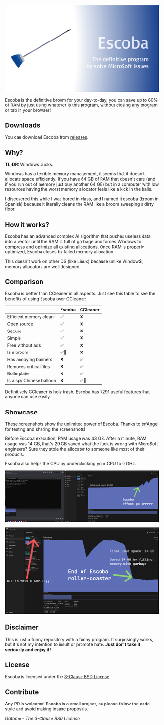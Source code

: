 ![logo](assets/banner.png)

Escoba is the definitive broom for your day-to-day, you can save up to 80% of RAM by just using whatever is this program, without closing any program or tab in your browser!

## Downloads

You can download Escoba from [releases](https://github.com/gatomod/escoba/releases).

## Why?

**TL;DR:** Windows sucks.

Windows has a terrible memory management, it seems that it doesn't allocate space efficiently. If you have 64 GB of RAM that doesn't care (and if you run out of memory just buy another 64 GB) but in a computer with low resources having the worst memory allocator feels like a kick in the balls.

I discovered this while I was bored in class, and I named it escoba (broom in Spanish) because it literally cleans the RAM like a broom sweeping a dirty floor.

## How it works?

Escoba has an advanced complex AI algorithm that pushes useless data into a vector until the RAM is full of garbage and forces Windows to compress and optimize all existing allocations. Once RAM is properly optimized, Escoba closes by failed memory allocation.

This doesn't work on other OS (like Linux) because unlike Window$, memory allocators are well designed.

## Comparison

Escoba is better than CCleaner in all aspects. Just see this table to see the benefits of using Escoba over CCleaner:

|                          | Escoba | CCleaner |
| ------------------------ | ------ | -------- |
| Efficient memory clean   | ✅      | ❌        |
| Open source              | ✅      | ❌        |
| Secure                   | ✅      | ❌        |
| Simple                   | ✅      | ❌        |
| Free without ads         | ✅      | ❌        |
| Is a broom               | ✅🧹     | ❌        |
| Has annoying banners     | ❌      | ✅        |
| Removes critical files   | ❌      | ✅        |
| Boilerplate              | ❌      | ✅        |
| Is a spy Chinese balloon | ❌      | ✅🎈       |

Definitively CCleaner is holy trash, Escoba has 7291 useful features that anyone can use easily.

## Showcase

These screenshots show the unlimited power of Escoba. Thanks to [tnfAngel](https://github.com/tnfangel) for testing and sharing the screenshots!

Before Escoba execution, RAM usage was 43 GB. After a minute, RAM usage was 14 GB, that's 29 GB saved what the fuck is wrong with Micro$oft engineers? Sure they stole the allocator to someone like most of their products.

Escoba also helps the CPU by underclocking your CPU to 0 GHz.

![Before](assets/showcase_tnfangel_1.png)

![After](assets/showcase_tnfangel_2.png)

## Disclaimer

This is just a funny repository with a funny program. It surprisingly works, but it's not my intention to insult or promote hate. **Just don't take it seriously and enjoy it!**

## License

Escoba is licensed under the [3-Clause BSD License](https://opensource.org/license/bsd-3-clause).

## Contribute

Any PR is welcome! Escoba is a small project, so please follow the code style and avoid making insane proposals.

*Gátomo - The 3-Clause BSD License*
